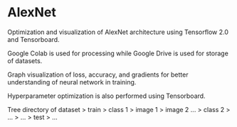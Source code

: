 # AlexNet
Optimization and visualization of AlexNet architecture using Tensorflow 2.0 and Tensorboard.

Google Colab is used for processing while Google Drive is used for storage of datasets.

Graph visualization of loss, accuracy, and gradients for better understanding of neural network in training.

Hyperparameter optimization is also performed using Tensorboard.



Tree directory of dataset
    > train
        > class 1
            > image 1
            > image 2
            ...
        > class 2
            > ...
        > ...
    > test
        > ...
